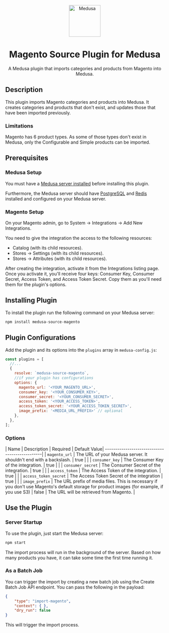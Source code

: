 <p align="center">
  <a href="https://www.medusa-commerce.com">
    <img alt="Medusa" src="https://i.imgur.com/USubGVY.png" width="100" />
  </a>
</p>
<h1 align="center">
  Magento Source Plugin for Medusa
</h1>
<p align="center">
  A Medusa plugin that imports categories and products from Magento into Medusa.
</p>

## Description

This plugin imports Magento categories and products into Medusa. It creates categories and products that don't exist, and updates those that have been imported previously.

### Limitations

Magento has 6 product types. As some of those types don't exist in Medusa, only the Configurable and Simple products can be imported.

## Prerequisites

### Medusa Setup

You must have a [Medusa server installed](https://docs.medusajs.com/quickstart/quick-start) before installing this plugin.

Furthermore, the Medusa server should have [PostgreSQL](https://docs.medusajs.com/tutorial/set-up-your-development-environment#postgresql) and [Redis](https://docs.medusajs.com/tutorial/set-up-your-development-environment#redis) installed and configured on your Medusa server.

### Magento Setup

On your Magento admin, go to System -> Integrations -> Add New Integrations.

You need to give the integration the access to the following resources:

- Catalog (with its child resources).
- Stores -> Settings (with its child resources).
- Stores -> Attributes (with its child resources).

After creating the integration, activate it from the Integrations listing page. Once you activate it, you'll receive four keys: Consumer Key, Consumer Secret, Access Token, and Access Token Secret. Copy them as you'll need them for the plugin's options.

## Installing Plugin

To install the plugin run the following command on your Medusa server:

```bash
npm install medusa-source-magento
```

## Plugin Configurations

Add the plugin and its options into the `plugins` array in `medusa-config.js`:

```js
const plugins = [
  //...
  {
    resolve: `medusa-source-magento`,
    //if your plugin has configurations
    options: {
      magento_url: '<YOUR_MAGENTO_URL>',
      consumer_key: '<YOUR_CONSUMER_KEY>',
      consumer_secret: '<YOUR_CONSUMER_SECRET>',
      access_token: '<YOUR_ACCESS_TOKEN>',
      access_token_secret: '<YOUR_ACCESS_TOKEN_SECRET>',
      image_prefix: '<MEDIA_URL_PREFIX>' // optional
    },
  },
];
```

### Options

| Name | Description | Required | Default Value|
-----------------------------------------------|
| `magento_url` | The URL of your Medusa server. It shouldn't end with a backslash. | true | |
| `consumer_key` | The Consumer Key of the integration. | true | |
| `consumer_secret` | The Consumer Secret of the integration. | true | |
| `access_token` | The Access Token of the integration. | true | |
| `access_token_secret` | The Access Token Secret of the integration | true | |
| `image_prefix` | The URL prefix of media files. This is necessary if you don't use Magento's default storage for product images (for example, if you use S3) | false | The URL will be retrieved from Magento. |

## Use the Plugin

### Server Startup

To use the plugin, just start the Medusa server:

```bash
npm start
```

The import process will run in the background of the server. Based on how many products you have, it can take some time the first time running it.

### As a Batch Job

You can trigger the import by creating a new batch job using the Create Batch Job API endpoint. You can pass the following in the payload:

```json
{
    "type": "import-magento",
    "context": { },
    "dry_run": false
}
```

This will trigger the import process.